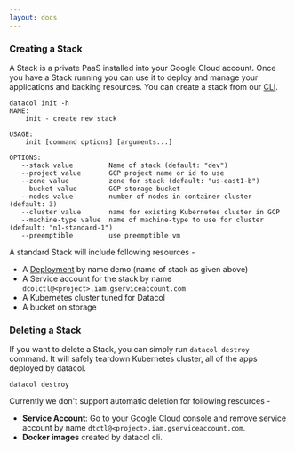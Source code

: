 ```yaml
---
layout: docs
---
```


### Creating a Stack

A Stack is a private PaaS installed into your Google Cloud account. Once you have a Stack running you can use it to deploy and manage your applications and backing resources. You can create a stack from our [CLI](/docs/getting-started).


```
datacol init -h
NAME:
    init - create new stack

USAGE:
    init [command options] [arguments...]

OPTIONS:
   --stack value         Name of stack (default: "dev")
   --project value       GCP project name or id to use
   --zone value          zone for stack (default: "us-east1-b")
   --bucket value        GCP storage bucket
   --nodes value         number of nodes in container cluster (default: 3)
   --cluster value       name for existing Kubernetes cluster in GCP
   --machine-type value  name of machine-type to use for cluster (default: "n1-standard-1")
   --preemptible         use preemptible vm

```
A standard Stack will include following resources -

* A [Deployment](https://cloud.google.com/deployment-manager/docs/) by name demo (name of stack as given above)
* A Service account for the stack by name `dcolctl@<project>.iam.gserviceaccount.com`
* A Kubernetes cluster tuned for Datacol
* A bucket on storage

### Deleting a Stack

If you want to delete a Stack, you can simply run `datacol destroy` command. It will safely teardown Kubernetes cluster, all of the apps deployed by datacol. 
  
    datacol destroy

Currently we don't support automatic deletion for following resources -

- **Service Account**: Go to your Google Cloud console and remove service account by name `dtctl@<project>.iam.gserviceaccount.com`.
- **Docker images** created by datacol cli.

